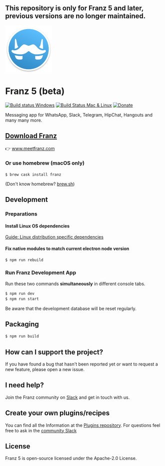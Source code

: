 **This repository is only for Franz 5 and later, previous versions are no longer maintained.**
---

<img src="./build-helpers/images/icon.png" alt="" width="150"/>

# Franz 5 (beta)
[![Build status Windows](https://ci.appveyor.com/api/projects/status/9yman4ye19x4274o/branch/master?svg=true)](https://ci.appveyor.com/project/adlk/franz/branch/master)
 [![Build Status Mac & Linux](https://travis-ci.com/meetfranz/franz.svg?branch=master)](https://travis-ci.com/meetfranz/franz) [![Donate](https://img.shields.io/badge/Donate-PayPal-green.svg)](https://meetfranz.com/payment.html)

Messaging app for WhatsApp, Slack, Telegram, HipChat, Hangouts and many many more.

## [Download Franz](https://www.meetfranz.com)
👉 www.meetfranz.com

### Or use homebrew (macOS only)

`$ brew cask install franz`

(Don't know homebrew? [brew.sh](https://brew.sh/))

## Development

### Preparations

#### Install Linux OS dependencies
[Guide: Linux distribution specific dependencies](docs/linux.md)

#### Fix native modules to match current electron node version
```bash
$ npm run rebuild
```

### Run Franz Development App
Run these two commands __simultaneously__ in different console tabs.

```bash
$ npm run dev
$ npm run start
```
Be aware that the development database will be reset regularly.

## Packaging
```bash
$ npm run build
```

## How can I support the project?
If you have found a bug that hasn't been reported yet or want to request a new feature, please open a new issue.

## I need help?
Join the Franz community on [Slack](http://slack.franz.im) and get in touch with us.

## Create your own plugins/recipes
You can find all the Information at the [Plugins repository](https://github.com/meetfranz/plugins).
For questions feel free to ask in the [community Slack](http://slack.franz.im)

## License
Franz 5 is open-source licensed under the Apache-2.0 License.
